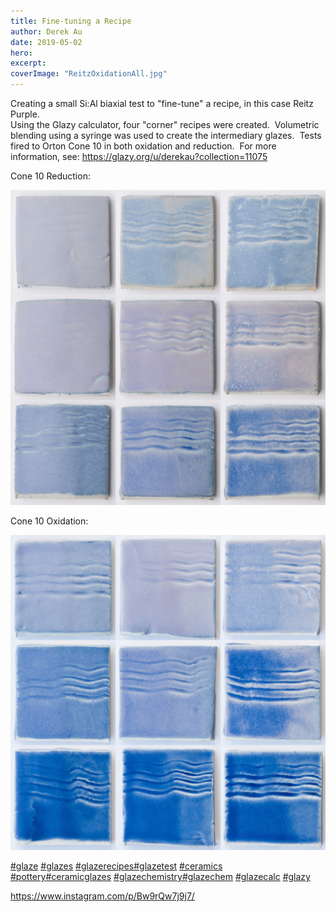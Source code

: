 ```yaml
---
title: Fine-tuning a Recipe
author: Derek Au
date: 2019-05-02
hero: 
excerpt: 
coverImage: "ReitzOxidationAll.jpg"
---
```


Creating a small Si:Al biaxial test to "fine-tune" a recipe, in this case Reitz Purple.  
Using the Glazy calculator, four "corner" recipes were created.  Volumetric blending using a syringe was used to create the intermediary glazes.  Tests fired to Orton Cone 10 in both oxidation and reduction.  For more information, see: https://glazy.org/u/derekau?collection=11075

Cone 10 Reduction:

![](./images/ReitzReductionAll.jpg)

Cone 10 Oxidation:

![](./images/ReitzOxidationAll.jpg)

[#glaze](https://www.instagram.com/explore/tags/glaze/) [#glazes](https://www.instagram.com/explore/tags/glazes/) [#glazerecipes](https://www.instagram.com/explore/tags/glazerecipes/)[#glazetest](https://www.instagram.com/explore/tags/glazetest/) [#ceramics](https://www.instagram.com/explore/tags/ceramics/) [#pottery](https://www.instagram.com/explore/tags/pottery/)[#ceramicglazes](https://www.instagram.com/explore/tags/ceramicglazes/) [#glazechemistry](https://www.instagram.com/explore/tags/glazechemistry/)[#glazechem](https://www.instagram.com/explore/tags/glazechem/) [#glazecalc](https://www.instagram.com/explore/tags/glazecalc/) [#glazy](https://www.instagram.com/explore/tags/glazy/)

https://www.instagram.com/p/Bw9rQw7j9j7/
